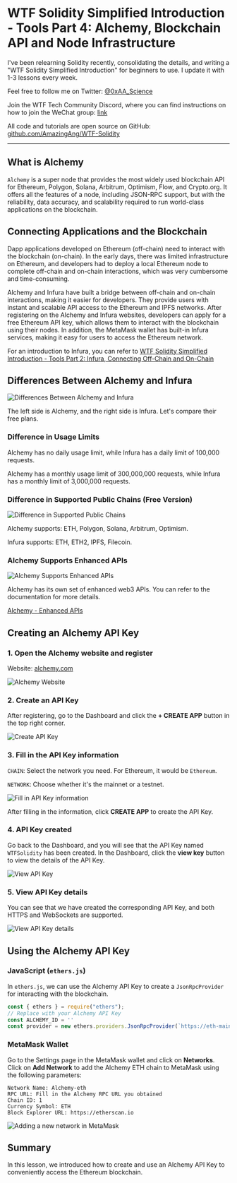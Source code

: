 # WTF Solidity Simplified Introduction - Tools Part 4: Alchemy, Blockchain API and Node Infrastructure

I've been relearning Solidity recently, consolidating the details, and writing a "WTF Solidity Simplified Introduction" for beginners to use. I update it with 1-3 lessons every week.

Feel free to follow me on Twitter: [@0xAA_Science](https://twitter.com/0xAA_Science)

Join the WTF Tech Community Discord, where you can find instructions on how to join the WeChat group: [link](https://discord.gg/5akcruXrsk)

All code and tutorials are open source on GitHub: [github.com/AmazingAng/WTF-Solidity](https://github.com/AmazingAng/WTF-Solidity)

-----
## What is Alchemy

`Alchemy` is a super node that provides the most widely used blockchain API for Ethereum, Polygon, Solana, Arbitrum, Optimism, Flow, and Crypto.org. It offers all the features of a node, including JSON-RPC support, but with the reliability, data accuracy, and scalability required to run world-class applications on the blockchain.

## Connecting Applications and the Blockchain

Dapp applications developed on Ethereum (off-chain) need to interact with the blockchain (on-chain). In the early days, there was limited infrastructure on Ethereum, and developers had to deploy a local Ethereum node to complete off-chain and on-chain interactions, which was very cumbersome and time-consuming.

Alchemy and Infura have built a bridge between off-chain and on-chain interactions, making it easier for developers. They provide users with instant and scalable API access to the Ethereum and IPFS networks. After registering on the Alchemy and Infura websites, developers can apply for a free Ethereum API key, which allows them to interact with the blockchain using their nodes. In addition, the MetaMask wallet has built-in Infura services, making it easy for users to access the Ethereum network.

For an introduction to Infura, you can refer to [WTF Solidity Simplified Introduction - Tools Part 2: Infura, Connecting Off-Chain and On-Chain](../Topics/Tools/TOOL02_Infura/readme.md)

## Differences Between Alchemy and Infura

![Differences Between Alchemy and Infura](./img/alchemy-1.png)

The left side is Alchemy, and the right side is Infura. Let's compare their free plans.

### Difference in Usage Limits

Alchemy has no daily usage limit, while Infura has a daily limit of 100,000 requests.

Alchemy has a monthly usage limit of 300,000,000 requests, while Infura has a monthly limit of 3,000,000 requests.

### Difference in Supported Public Chains (Free Version)

![Difference in Supported Public Chains](./img/alchemy-2.png)

Alchemy supports: ETH, Polygon, Solana, Arbitrum, Optimism.

Infura supports: ETH, ETH2, IPFS, Filecoin.

### Alchemy Supports Enhanced APIs

![Alchemy Supports Enhanced APIs](./img/alchemy-3.png)

Alchemy has its own set of enhanced web3 APIs. You can refer to the documentation for more details.

[Alchemy - Enhanced APIs](https://dashboard.alchemyapi.io/enhanced-apis)

## Creating an Alchemy API Key

### 1. Open the Alchemy website and register

Website: [alchemy.com](https://www.alchemy.com/)

![Alchemy Website](./img/alchemy-4.png)

### 2. Create an API Key
After registering, go to the Dashboard and click the **+ CREATE APP** button in the top right corner.

![Create API Key](./img/alchemy-5.png)

### 3. Fill in the API Key information

`CHAIN`: Select the network you need. For Ethereum, it would be `Ethereum`.

`NETWORK`: Choose whether it's the mainnet or a testnet.

![Fill in API Key information](./img/alchemy-6.png)

After filling in the information, click **CREATE APP** to create the API Key.

### 4. API Key created

Go back to the Dashboard, and you will see that the API Key named `WTFSolidity` has been created. In the Dashboard, click the **view key** button to view the details of the API Key.

![View API Key](./img/alchemy-7.png)

### 5. View API Key details

You can see that we have created the corresponding API Key, and both HTTPS and WebSockets are supported.

![View API Key details](./img/alchemy-8.png)

## Using the Alchemy API Key

### JavaScript (`ethers.js`)
In `ethers.js`, we can use the Alchemy API Key to create a `JsonRpcProvider` for interacting with the blockchain.

```javascript
const { ethers } = require("ethers");
// Replace with your Alchemy API Key
const ALCHEMY_ID = '' 
const provider = new ethers.providers.JsonRpcProvider(`https://eth-mainnet.g.alchemy.com/v2/${ALCHEMY_ID}`)
```

### MetaMask Wallet

Go to the Settings page in the MetaMask wallet and click on **Networks**. Click on **Add Network** to add the Alchemy ETH chain to MetaMask using the following parameters:

```
Network Name: Alchemy-eth
RPC URL: Fill in the Alchemy RPC URL you obtained
Chain ID: 1
Currency Symbol: ETH
Block Explorer URL: https://etherscan.io
```

![Adding a new network in MetaMask](./img/alchemy-9.png)

## Summary

In this lesson, we introduced how to create and use an Alchemy API Key to conveniently access the Ethereum blockchain.

